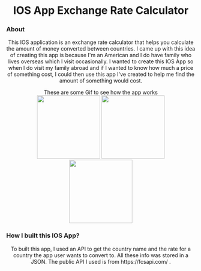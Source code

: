 <h1 align="center">IOS App Exchange Rate Calculator</h1>

<h3>About</h3>
<p align="center">
    This IOS application is an exchange rate calculator that helps you calculate the amount of money converted between countries. I came up with this idea of creating this app is because I'm an American and I do have family who lives overseas which I visit occasionally. I wanted to create this IOS App so when I do visit my family abroad and if I wanted to know how much a price of something cost, I could then use this app I've created to help me find the amount of something would cost. 
    <br/>   
</p>

<p align="center">
These are some Gif to see how the app works <br/>
    <img src="https://user-images.githubusercontent.com/40045109/69617112-9681aa00-0fec-11ea-9564-abef401288ba.gif" width="168">
    <img src="https://user-images.githubusercontent.com/40045109/69617626-52db7000-0fed-11ea-83ef-0324a43264fc.gif" width="168">
    <img src="https://user-images.githubusercontent.com/40045109/69617649-5a9b1480-0fed-11ea-8c87-a37f6d937ae5.gif" width="168">
</p>

<h3>How I built this IOS App?</h3>
<p align="center">
    To built this app, I used an API to get the country name and the rate for a country the app user wants to convert to. All these info was stored in a JSON. The public API I used is from https://fcsapi.com/ .
    <br/>   
</p>



